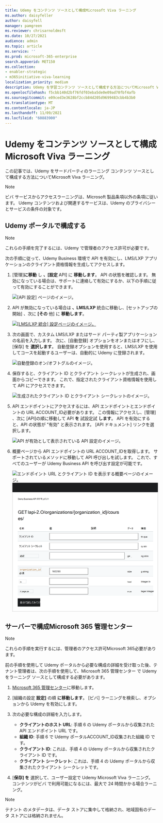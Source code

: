 ```yaml
---
title: Udemy をコンテンツ ソースとして構成Microsoft Viva ラーニング
ms.author: daisyfeller
author: daisyfell
manager: pamgreen
ms.reviewer: chrisarnoldmsft
ms.date: 10/27/2021
audience: admin
ms.topic: article
ms.service: ''
ms.prod: microsoft-365-enterprise
search.appverid: MET150
ms.collection:
- enabler-strategic
- m365initiative-viva-learning
localization_priority: medium
description: Udemy を学習コンテンツ ソースとして構成する方法についてMicrosoft Viva ラーニング。
ms.openlocfilehash: f5cbb140d2bf76fdf03eba5de0e09ad70fbf4afb
ms.sourcegitcommit: e09ced3e3628bf2ccb84d205d9699483cbb4b3b0
ms.translationtype: MT
ms.contentlocale: ja-JP
ms.lasthandoff: 11/09/2021
ms.locfileid: "60883900"
---
```

# <a name="configure-udemy-as-a-content-source-for-microsoft-viva-learning"></a>Udemy をコンテンツ ソースとして構成Microsoft Viva ラーニング

この記事では、Udemy をサードパーティのラーニング コンテンツ ソースとして構成する方法についてMicrosoft Viva ラーニング。

>[!NOTE]
>ビバ サービスからアクセスラーニングは、Microsoft 製品条項以外の条項に従います。 Udemy コンテンツおよび関連するサービスは、Udemy のプライバシーとサービスの条件の対象です。

## <a name="configure-in-your-udemy-portal"></a>Udemy ポータルで構成する

>[!NOTE]
>これらの手順を完了するには、Udemy で管理者のアクセス許可が必要です。

次の手順に従って、Udemy Business 環境で API を有効にし、LMS/LXP アプリケーションのクライアント資格情報を生成してアクセスします。

1. [管理]**に移動** し **、[設定** API] に **移動します**。 API の状態を確認します。 無効になっている場合は、サポートに連絡して有効にするか、以下の手順に従って有効にすることができます。

    ![[API 設定] ページのイメージ。](../media/learning/udemy-1.png)

2. API が無効になっている場合は **、LMS/LXP** 統合に移動し、[セットアップの開始] 、次に **[その** 他] に **移動します**。

    [![[LMS/LXP 統合] 設定ページのイメージ。](../media/learning/udemy-2small.png)](../media/learning/udemy-2.png#lightbox)

3. 次の画面で、カスタム LMS/LXP またはサード パーティ製アプリケーションの名前を入力します。 次に、[自動登録] オプションをオンまたはオフにし、[保存] を **選択します**。 自動登録オプションを使用すると、LMS/LXP を使用してコースを起動するユーザーは、自動的に Udemy に登録されます。

    ![自動登録のオン/オフトグルのイメージ。](../media/learning/udemy-3.png)

4. 保存すると、クライアント ID とクライアント シークレットが生成され、画面からコピーできます。 これで、指定されたクライアント資格情報を使用して API にアクセスできます。

    ![生成されたクライアント ID とクライアント シークレットのイメージ。](../media/learning/udemy-4.png)

5. API エンドポイントにアクセスするには、API エンドポイントとエンドポイントの URL ACCOUNT_ID必要があります。 この情報にアクセスし、[管理] 、次に [API]の順に移動して API **を** 試設定試 **します**。 API を有効にすると、API の状態が "有効" と表示されます。 [API ドキュメント] リンクを選択します。

    ![API が有効として表示されている API 設定のイメージ。](../media/learning/udemy-5.png)

6. 概要ページから API エンドポイントの URL ACCOUNT_IDを取得します。 サポートされているメソッドに移動して API 呼び出しを試します。 これで、すべてのユーザーが Udemy Business API を呼び出す設定が可能です。

    ![エンドポイント URL とクライアント ID を表示する概要ページのイメージ。](../media/learning/udemy-6.png)
    ![URL とクライアント ID を入力できる [自分で試す] ページのイメージ。](../media/learning/udemy-7.png)

## <a name="configure-in-your-microsoft-365-admin-center"></a>サーバーで構成Microsoft 365 管理センター

>[!NOTE]
>これらの手順を実行するには、管理者のアクセス許可Microsoft 365必要があります。

前の手順を使用して Udemy ポータルから必要な構成の詳細を受け取った後、テナント管理者は、次の手順を使用して、Microsoft 365 管理センター で Udemy をラーニング ソースとして構成する必要があります。

1. [Microsoft 365 管理センター](https://admin.microsoft.com)に移動します。

2. [組織の設定 **設定]** の順 **に移動します**。 [ビバ] ラーニングを検索し、オプションから Udemy を有効にします。

3. 次の必要な構成の詳細を入力します。

    - **クライアントのホスト URL**: 手順 6 の Udemy ポータルから収集された API エンドポイント URL です。
    - **組織 ID**: 手順 6 で Udemy ポータルACCOUNT_ID収集された組織 ID です。
    - **クライアント ID**: これは、手順 4 の Udemy ポータルから収集されたクライアント ID です。
    - **クライアント シークレット**: これは、手順 4 の Udemy ポータルから収集されたクライアント シークレットです。

4. [**保存] を** 選択して、ユーザー設定で Udemy Microsoft Viva ラーニング。 コンテンツがビバ で利用可能になるには、最大で 24 時間かかる場合ラーニング。

>[!NOTE]
>テナント のメタデータは、データ ストアに集中して格納され、地域固有のデータ ストアには格納されません。
